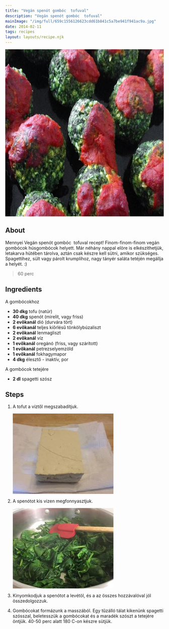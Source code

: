 ```yaml
---
title: "Vegán spenót gombóc  tofuval"
description: "Vegán spenót gombóc  tofuval"
mainImage: "/img/full/659c1556126623cdd61b841c5a7be941f941ac9a.jpg"
date: 2014-02-11
tags: recipes
layout: layouts/recipe.njk
---
```

                            
<p align="center"><a href="https://cookpad.com/hu/receptek/1925651-vegan-spenot-gomboc-tofuval" rel="Recipe source page"><img width="751" height="532" src="/img/full/659c1556126623cdd61b841c5a7be941f941ac9a.jpg"/></a></p>

## About
Mennyei Vegán spenót gombóc  tofuval recept! Finom-finom-finom vegán gombócok húsgombócok helyett. Már néhány nappal elöre is elkészithetjük, letakarva hütében tárolva, aztán csak készre kell sütni, amikor szükséges. Spagettihez, sült vagy párolt krumplihoz, nagy tányér saláta tetéjén megállja a helyét. :)

> 60 perc 

## Ingredients

A gombócokhoz
* **30 dkg** tofu (natúr)
* **40 dkg** spenót (mirelit, vagy friss)
* **2 evőkanál** dió (durvára tört)
* **6 evőkanál** teljes kiőrlésű tönkölybúzaliszt
* **2 evőkanál** lenmagliszt
* **2 evőkanál** víz
* **1 evőkanál** oregánó (friss, vagy szárított)
* **1 evőkanál** petrezselyemzöld
* **1 evőkanál** fokhagymapor
* **4 dkg** élesztő - inaktív, por

A gombócok tetejére
* **2 dl** spagetti szósz

## Steps

1. A tofut a víztől megszabadítjuk.
 
    <p><img width="320" height="256" align="left" src="/img/full/1e79ee2164946a283f0fb407708f2ecda46a6344.jpg"/></p><div style="clear: both"/>

2. A spenótot kis vizen megfonnyasztjuk.
 
    <p><img width="320" height="256" align="left" src="/img/full/d129604f47637920db3a6ff8ab312bf2613ccd36.jpg"/></p><div style="clear: both"/>

3. Kinyomkodjuk a spenótot a levétöl, és a az összes hozzávalóval jól összedolgozzuk.
 
    <div style="clear: both"/>

4. Gombócokat formázunk a masszából. Egy tűzálló tálat kikenünk spagetti szósszal, beletesszük a gombócokat és a maradék szószt a tetejére öntjük. 40-50 perc alatt 180 C-on készre sütjük.
 
    <div style="clear: both"/>

